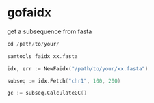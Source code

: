 # gofaidx

get a subsequence from fasta

```go
cd /path/to/your/

samtools faidx xx.fasta

idx, err := NewFaidx("/path/to/your/xx.fasta")

subseq := idx.Fetch("chr1", 100, 200)

gc := subseq.CalculateGC()

```
